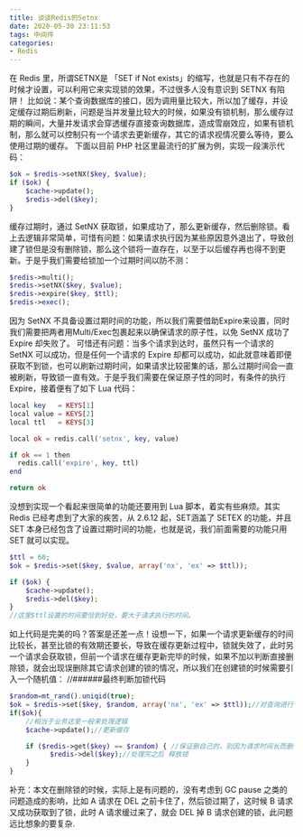 ```yaml
---
title: 谈谈Redis的Setnx
date: 2020-05-30 23:11:53
tags: 中间件
categories: 
- Redis
---
```


在 Redis 里，所谓SETNX是
「SET if Not exists」的缩写，也就是只有不存在的时候才设置，可以利用它来实现锁的效果，不过很多人没有意识到 SETNX 有陷阱！
比如说：某个查询数据库的接口，因为调用量比较大，所以加了缓存，并设定缓存过期后刷新，问题是当并发量比较大的时候，如果没有锁机制，那么缓存过期的瞬间，大量并发请求会穿透缓存直接查询数据库，造成雪崩效应，如果有锁机制，那么就可以控制只有一个请求去更新缓存，其它的请求视情况要么等待，要么使用过期的缓存。
下面以目前 PHP 社区里最流行的扩展为例，实现一段演示代码：

```php
$ok = $redis->setNX($key, $value);
if ($ok) {
    $cache->update();
    $redis->del($key);
}
```

缓存过期时，通过 SetNX 获取锁，如果成功了，那么更新缓存，然后删除锁。看上去逻辑非常简单，可惜有问题：如果请求执行因为某些原因意外退出了，导致创建了锁但是没有删除锁，那么这个锁将一直存在，以至于以后缓存再也得不到更新。于是乎我们需要给锁加一个过期时间以防不测：

```php
$redis->multi();
$redis->setNX($key, $value);
$redis->expire($key, $ttl);
$redis->exec();
```

因为 SetNX 不具备设置过期时间的功能，所以我们需要借助Expire来设置，同时我们需要把两者用Multi/Exec包裹起来以确保请求的原子性，以免 SetNX 成功了 Expire 却失败了。 可惜还有问题：当多个请求到达时，虽然只有一个请求的 SetNX 可以成功，但是任何一个请求的 Expire 却都可以成功，如此就意味着即便获取不到锁，也可以刷新过期时间，如果请求比较密集的话，那么过期时间会一直被刷新，导致锁一直有效。于是乎我们需要在保证原子性的同时，有条件的执行 Expire，接着便有了如下 Lua 代码：

```php
local key   = KEYS[1]
local value = KEYS[2]
local ttl   = KEYS[3]

local ok = redis.call('setnx', key, value)

if ok == 1 then
  redis.call('expire', key, ttl)
end

return ok
```

没想到实现一个看起来很简单的功能还要用到 Lua 脚本，着实有些麻烦。其实 Redis 已经考虑到了大家的疾苦，从 2.6.12 起，SET涵盖了 SETEX 的功能，并且 SET 本身已经包含了设置过期时间的功能，也就是说，我们前面需要的功能只用 SET 就可以实现。

```php
$ttl = 60;
$ok = $redis->set($key, $value, array('nx', 'ex' => $ttl));

if ($ok) {
    $cache->update();
    $redis->del($key);
}
//这里$ttl设置的时间要恰到好处，要大于请求执行的时间。
```

如上代码是完美的吗？答案是还差一点！设想一下，如果一个请求更新缓存的时间比较长，甚至比锁的有效期还要长，导致在缓存更新过程中，锁就失效了，此时另一个请求会获取锁，但前一个请求在缓存更新完毕的时候，如果不加以判断直接删除锁，就会出现误删除其它请求创建的锁的情况，所以我们在创建锁的时候需要引入一个随机值：
//######最终判断加锁代码

```php
$random=mt_rand().uniqid(true);
$ok = $redis->set($key, $random, array('nx', 'ex' => $ttl));//对查询进行加锁(一般是唯一数据项  例如订单号)
if($ok){
    //相当于业务这里一般来处理逻辑
    $cache->update();//更新缓存

    if ($redis->get($key) == $random) { //保证删自己的，别因为请求时间长而删掉别人的内容
          $redis->del($key);//处理完之后 释放锁
    }
}
```

补充：本文在删除锁的时候，实际上是有问题的，没有考虑到 GC pause 之类的问题造成的影响，比如 A 请求在 DEL 之前卡住了，然后锁过期了，这时候 B 请求又成功获取到了锁，此时 A 请求缓过来了，就会 DEL 掉 B 请求创建的锁，此问题远比想象的要复杂.